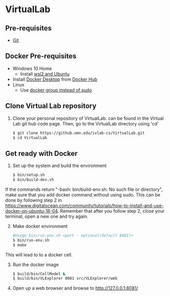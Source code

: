 # VirtualLab

## Pre-requisites
  * [Git](https://git-scm.com/)

## Docker Pre-requisites
  * Windows 10 Home
    * Install [wsl2 and Ubuntu](https://www.youtube.com/watch?v=ilKQHAFeQR0&list=RDCMUCzLbHrU7U3cUDNQWWAqjceA&start_radio=1&t=7)
  * Install [Docker Desktop](https://hub.docker.com/?overlay=onboarding) from [Docker Hub](https://hub.docker.com/)
  * Linux
    * Use [docker group instead of sudo](https://www.digitalocean.com/community/tutorials/how-to-install-and-use-docker-on-ubuntu-18-04)

## Clone Virtual Lab repository

1. Clone your personal repository of VirtualLab. <clone-ref> can be found in the Virtual Lab git hub code page. Then, go to the VirtualLab directory using 'cd'

    ```bash
    $ git clone https://github.umn.edu/ivlab-cs/VirtualLab.git
    $ cd VirtualLab
    ```
    
## Get ready with Docker

1. Set up the system and build the environment

    ```bash
    $ bin/setup.sh
    $ bin/build-dev.sh
    ```
If the commands return "-bash: bin/build-env.sh: No such file or directory", make sure that you add docker command without using sudo. This can be done by following step 2 in https://www.digitalocean.com/community/tutorials/how-to-install-and-use-docker-on-ubuntu-18-04.
Remember that after you follow step 2, close your terminal, open a new one and try again. 

2. Make docker environment

    ```bash
    #Usage bin/run-env.sh <port - optional(default 8081)>
    $ bin/run-env.sh
    $ make
    ```
    
This will lead to to a docker cell. 

3. Run the docker image

    ```bash
    $ build/bin/CellModel &
    $ build/bin/VLExplorer 8081 src/VLExplorer/web
    ```
4. Open up a web browser and browse to http://127.0.0.1:8081/


